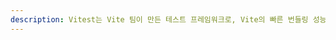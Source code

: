 ```yaml
---
description: Vitest는 Vite 팀이 만든 테스트 프레임워크로, Vite의 빠른 번들링 성능을 활용해 빠른 실행 속도와 모듈 호환성, 테스트 환경의 구성 유연성을 제공하는 현대적인 JavaScript/TypeScript 테스트 도구입니다.
---
```

